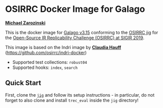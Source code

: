 # OSIRRC Docker Image for Galago 

[**Michael Zarozinski**](https://github.com/mzarozinski)

This is the docker image for [Galago v3.15](https://sourceforge.net/projects/lemur/) conforming to the [OSIRRC jig](https://github.com/osirrc/jig/) for the [Open-Source IR Replicability Challenge (OSIRRC) at SIGIR 2019](https://osirrc.github.io/osirrc2019/).

This image is based on the Indri image by [**Claudia Hauff**](https://github.com/chauff) (https://github.com/osirrc/indri-docker)

+ Supported test collections: `robust04`
+ Supported hooks: `index`, `search`

## Quick Start

First, clone the [`jig`](https://github.com/osirrc/jig) and follow its setup instructions - in particular, do not forget to also clone and install `trec_eval` inside the `jig` directory!
